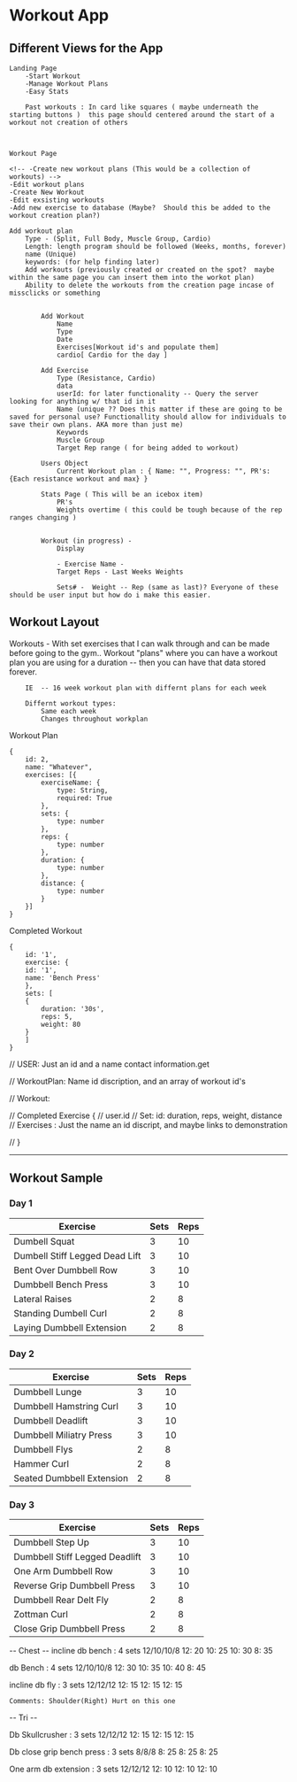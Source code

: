 # Workout App

## Different Views for the App

    Landing Page 
        -Start Workout
        -Manage Workout Plans
        -Easy Stats

        Past workouts : In card like squares ( maybe underneath the starting buttons )  this page should centered around the start of a workout not creation of others


    
    Workout Page

    <!-- -Create new workout plans (This would be a collection of workouts) -->
    -Edit workout plans
    -Create New Workout
    -Edit exsisting workouts
    -Add new exercise to database (Maybe?  Should this be added to the workout creation plan?)
        
    Add workout plan   
        Type - (Split, Full Body, Muscle Group, Cardio)
        Length: length program should be followed (Weeks, months, forever)
        name (Unique)
        keywords: (for help finding later)
        Add workouts (previously created or created on the spot?  maybe within the same page you can insert them into the workot plan)
        Ability to delete the workouts from the creation page incase of missclicks or something
                

            Add Workout
                Name 
                Type
                Date
                Exercises[Workout id's and populate them]
                cardio[ Cardio for the day ]

            Add Exercise 
                Type (Resistance, Cardio)
                data
                userId: for later functionality -- Query the server looking for anything w/ that id in it
                Name (unique ?? Does this matter if these are going to be saved for personal use? Functionallity should allow for individuals to save their own plans. AKA more than just me)
                Keywords
                Muscle Group
                Target Rep range ( for being added to workout)

            Users Object
                Current Workout plan : { Name: "", Progress: "", PR's: {Each resistance workout and max} }

            Stats Page ( This will be an icebox item)
                PR's
                Weights overtime ( this could be tough because of the rep ranges changing )
                
            
            Workout (in progress) - 
                Display 

                - Exercise Name -
                Target Reps - Last Weeks Weights

                Sets# -  Weight -- Rep (same as last)? Everyone of these should be user input but how do i make this easier. 

## Workout Layout

Workouts -
    With set exercises that I can walk through and can be made before going to the gym.. Workout "plans"  where you can have a workout plan you are using for a duration -- then you can have that data stored forever.

        IE  -- 16 week workout plan with differnt plans for each week

        Differnt workout types:
            Same each week
            Changes throughout workplan

Workout Plan

    {
        id: 2,
        name: "Whatever",
        exercises: [{
            exerciseName: {
                type: String,
                required: True
            },
            sets: {
                type: number
            },
            reps: {
                type: number
            },
            duration: {
                type: number
            },
            distance: {
                type: number
            }
        }]
    }

 Completed Workout

    {
        id: '1',
        exercise: {
        id: '1',
        name: 'Bench Press'
        },
        sets: [
        {
            duration: '30s',
            reps: 5,
            weight: 80
        }
        ]
    }


  // USER: Just an id and a name contact information.get

// WorkoutPlan:  Name id discription, and an array of workout id's

// Workout:

// Completed Exercise {
// user.id
// Set: id: duration, reps, weight, distance
// Exercises : Just the name an id discript, and maybe links to demonstration

// }

---
## Workout Sample

### Day 1

Exercise | Sets | Reps
--- | --- | ---
Dumbell Squat | 3 | 10
Dumbell Stiff Legged Dead Lift | 3 | 10
Bent Over Dumbbell Row | 3 | 10
Dumbbell Bench Press | 3 | 10
Lateral Raises | 2 | 8
Standing Dumbell Curl | 2 | 8
Laying Dumbbell Extension | 2 | 8

### Day 2

Exercise | Sets | Reps
--- | --- | ---
Dumbbell Lunge | 3 | 10
Dumbbell Hamstring Curl | 3 | 10
Dumbbell Deadlift | 3 | 10
Dumbbell Miliatry Press| 3 | 10
Dumbbell Flys | 2 | 8
Hammer Curl | 2 | 8
Seated Dumbbell Extension | 2 | 8

### Day 3
Exercise | Sets | Reps
--- | --- | ---
Dumbbell Step Up | 3 | 10
Dumbbell Stiff Legged Deadlift | 3 | 10
One Arm Dumbbell Row | 3 | 10
Reverse Grip Dumbbell Press | 3 | 10
Dumbbell Rear Delt Fly | 2 | 8
Zottman Curl | 2 | 8
Close Grip Dumbbell Press | 2 | 8

-- Chest --
incline db bench : 4 sets 12/10/10/8
    12: 20
    10: 25
    10: 30
    8: 35

db Bench : 4 sets 12/10/10/8
    12: 30
    10: 35
    10: 40
    8:  45

incline db fly : 3 sets 12/12/12
    12: 15 
    12: 15
    12: 15
    
    Comments: Shoulder(Right) Hurt on this one

-- Tri -- 

Db Skullcrusher : 3 sets 12/12/12
    12: 15
    12: 15
    12: 15

Db close grip bench press : 3 sets 8/8/8
    8: 25
    8: 25
    8: 25

One arm db extension : 3 sets 12/12/12
    12: 10
    12: 10
    12: 10
    
